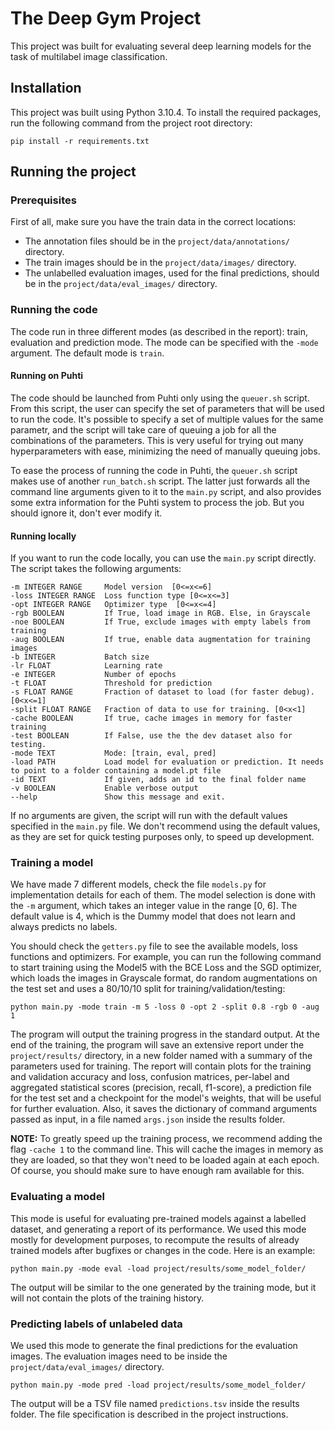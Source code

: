 # The Deep Gym Project

This project was built for evaluating several deep learning models for the task of multilabel image classification.

## Installation
This project was built using Python 3.10.4. To install the required packages, run the following command from the project root directory:
```
pip install -r requirements.txt
```
 
## Running the project

### Prerequisites
First of all, make sure you have the train data in the correct locations:
* The annotation files should be in the `project/data/annotations/` directory.
* The train images should be in the `project/data/images/` directory.
* The unlabelled evaluation images, used for the final predictions, should be in the `project/data/eval_images/` directory.


### Running the code
The code run in three different modes (as described in the report): train, evaluation and prediction mode.
The mode can be specified with the `-mode` argument. The default mode is `train`.

#### Running on Puhti
The code should be launched from Puhti only using the `queuer.sh` script. From this script, the user can specify the set of
parameters that will be used to run the code. It's possible to specify a set of multiple values for the same parametr, 
and the script will take care of queuing a job for all the combinations of the parameters. This is very useful for 
trying out many hyperparameters with ease, minimizing the need of manually queuing jobs.

To ease the process of running the code in Puhti, the `queuer.sh` script makes use of another `run_batch.sh` script. 
The latter just forwards all the command line arguments given to it to the `main.py` script, and also provides some 
extra information for the Puhti system to process the job. But you should ignore it, don't ever modify it.

#### Running locally
If you want to run the code locally, you can use the `main.py` script directly. The script takes the following arguments:

```{bash}
-m INTEGER RANGE     Model version  [0<=x<=6]
-loss INTEGER RANGE  Loss function type [0<=x<=3]
-opt INTEGER RANGE   Optimizer type  [0<=x<=4]
-rgb BOOLEAN         If True, load image in RGB. Else, in Grayscale
-noe BOOLEAN         If True, exclude images with empty labels from training
-aug BOOLEAN         If true, enable data augmentation for training images
-b INTEGER           Batch size
-lr FLOAT            Learning rate
-e INTEGER           Number of epochs
-t FLOAT             Threshold for prediction
-s FLOAT RANGE       Fraction of dataset to load (for faster debug). [0<x<=1]
-split FLOAT RANGE   Fraction of data to use for training. [0<x<1]
-cache BOOLEAN       If true, cache images in memory for faster training
-test BOOLEAN        If False, use the the dev dataset also for testing.
-mode TEXT           Mode: [train, eval, pred]
-load PATH           Load model for evaluation or prediction. It needs to point to a folder containing a model.pt file
-id TEXT             If given, adds an id to the final folder name
-v BOOLEAN           Enable verbose output
--help               Show this message and exit.
```

If no arguments are given, the script will run with the default values specified in the `main.py` file.
We don't recommend using the default values, as they are set for quick testing purposes only, to speed up
development.


### Training a model
We have made 7 different models, check the file `models.py` for implementation details for each of them. The model 
selection is done with the `-m` argument, which takes an integer value in the range [0, 6]. The default value is 4,
which is the Dummy model that does not learn and always predicts no labels.

You should check the `getters.py` file to see the available models, loss functions and optimizers. For example, 
you can run the following command to start training using the Model5 with the BCE Loss and the SGD optimizer, which loads
the images in Grayscale format, do random augmentations on the test set and uses a 80/10/10 split for 
training/validation/testing:
```
python main.py -mode train -m 5 -loss 0 -opt 2 -split 0.8 -rgb 0 -aug 1
```

The program will output the training progress in the standard output. At the end of the training, the program will
save an extensive report under the `project/results/` directory, in a new folder named with a summary of the parameters
used for training. The report will contain plots for the training and validation accuracy and loss, confusion matrices,
per-label and aggregated statistical scores (precision, recall, f1-score), a prediction file for the test set and 
a checkpoint for the model's weights, that will be useful for further evaluation. Also, it saves the dictionary of 
command arguments passed as input, in a file named `args.json` inside the results folder.

**NOTE:** To greatly speed up the training process, we recommend adding the flag `-cache 1` to the command line. This
will cache the images in memory as they are loaded, so that they won't need to be loaded again at each epoch. Of course,
you should make sure to have enough ram available for this.

### Evaluating a model
This mode is useful for evaluating pre-trained models against a labelled dataset, and generating a report of its
performance. We used this mode mostly for development purposes, to recompute the results of already trained models 
after bugfixes or changes in the code. Here is an example:
```
python main.py -mode eval -load project/results/some_model_folder/
```
The output will be similar to the one generated by the training mode, but it will not contain the plots of the
training history.


### Predicting labels of unlabeled data
We used this mode to generate the final predictions for the evaluation images. The evaluation images need to be
inside the `project/data/eval_images/` directory. 

```
python main.py -mode pred -load project/results/some_model_folder/
```

The output will be a TSV file named `predictions.tsv` inside the results folder. The file specification
is described in the project instructions.